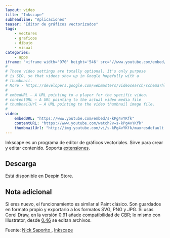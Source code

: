 ```yaml
---
layout: video
title: "Inkscape"
subheadline: "Aplicaciones"
teaser: "Editor de gráficos vectorizados"
tags:
    - vectores
    - graficos
    - dibujo
    - visual
categories:
    - apps
iframe: "<iframe width='970' height='546' src='//www.youtube.com/embed/s-kPg4vYKfk' frameborder='0' allowfullscreen></iframe>"
#
# These video settings are totally optional. It's only purpose
# is SEO, so that videos show up in Google hopefully with a
# thumbnail.
# More › https://developers.google.com/webmasters/videosearch/schema?hl=en&rd=1
#
# embedURL – A URL pointing to a player for the specific video.
# contentURL – A URL pointing to the actual video media file
# thumbnailUrl – A URL pointing to the video thumbnail image file.
#
video:
    embedURL: "https://www.youtube.com/embed/s-kPg4vYKfk"
    contentURL: "https://www.youtube.com/watch?v=s-kPg4vYKfk"
    thumbnailUrl: "http://img.youtube.com/vi/s-kPg4vYKfk/maxresdefault.jpg"
---
```

<!--more-->

Inkscape es un programa de editor de gráficos vectoriales. Sirve para crear y editar contenido. Soporta [extensiones](https://inkscape.org/en/gallery/=extension/).

## Descarga

Está disponible en Deepin Store.

## Nota adicional

Si eres nuevo, el funcionamiento es similar al Paint clásico. Son guardados en formato propio y exportarlo a los formatos SVG, PNG y JPG. Si usas Corel Draw, en la versión 0.91 añade compatibilidad de [CBR](http://www.inkscapeforum.com/viewtopic.php?t=19417); lo mismo con Illustrator, desde [0.46](http://wiki.inkscape.org/wiki/index.php/Inkscape_for_Adobe_Illustrator_users) se editan archivos.

Fuente: [Nick Saporito ](https://www.youtube.com/channel/UCEQXp_fcqwPcqrzNtWJ1w9w), [Inkscape](https://inkscape.org/es/)
